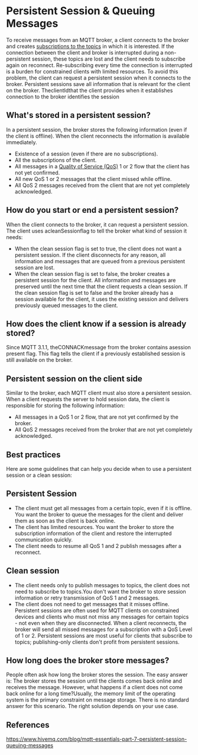 # Persistent Session & Queuing Messages

To receive messages from an MQTT broker, a client connects to the broker and creates [subscriptions to the topics](https://www.hivemq.com/blog/mqtt-essentials-part-5-mqtt-topics-best-practices/) in which it is interested. If the connection between the client and broker is interrupted during a non-persistent session, these topics are lost and the client needs to subscribe again on reconnect. Re-subscribing every time the connection is interrupted is a burden for constrained clients with limited resources. To avoid this problem, the client can request a persistent session when it connects to the broker. Persistent sessions save all information that is relevant for the client on the broker. TheclientIdthat the client provides when it establishes connection to the broker identifies the session

## What's stored in a persistent session?

In a persistent session, the broker stores the following information (even if the client is offline). When the client reconnects the information is available immediately.

- Existence of a session (even if there are no subscriptions).
- All the subscriptions of the client.
- All messages in a [Quality of Service (QoS)](https://www.hivemq.com/blog/mqtt-essentials-part-6-mqtt-quality-of-service-levels/) 1 or 2 flow that the client has not yet confirmed.
- All new QoS 1 or 2 messages that the client missed while offline.
- All QoS 2 messages received from the client that are not yet completely acknowledged.

## How do you start or end a persistent session?

When the client connects to the broker, it can request a persistent session. The client uses acleanSessionflag to tell the broker what kind of session it needs:

- When the clean session flag is set to true, the client does not want a persistent session. If the client disconnects for any reason, all information and messages that are queued from a previous persistent session are lost.
- When the clean session flag is set to false, the broker creates a persistent session for the client. All information and messages are preserved until the next time that the client requests a clean session. If the clean session flag is set to false and the broker already has a session available for the client, it uses the existing session and delivers previously queued messages to the client.

## How does the client know if a session is already stored?

Since MQTT 3.1.1, theCONNACKmessage from the broker contains asession present flag. This flag tells the client if a previously established session is still available on the broker.

## Persistent session on the client side

Similar to the broker, each MQTT client must also store a persistent session. When a client requests the server to hold session data, the client is responsible for storing the following information:

- All messages in a QoS 1 or 2 flow, that are not yet confirmed by the broker.
- All QoS 2 messages received from the broker that are not yet completely acknowledged.

## Best practices

Here are some guidelines that can help you decide when to use a persistent session or a clean session:

## Persistent Session

- The client must get all messages from a certain topic, even if it is offline. You want the broker to queue the messages for the client and deliver them as soon as the client is back online.
- The client has limited resources. You want the broker to store the subscription information of the client and restore the interrupted communication quickly.
- The client needs to resume all QoS 1 and 2 publish messages after a reconnect.

## Clean session

- The client needs only to publish messages to topics, the client does not need to subscribe to topics.You don't want the broker to store session information or retry transmission of QoS 1 and 2 messages.
- The client does not need to get messages that it misses offline.
Persistent sessions are often used for MQTT clients on constrained devices and clients who must not miss any messages for certain topics - not even when they are disconnected. When a client reconnects, the broker will send all missed messages for a subscription with a QoS Level of 1 or 2. Persistent sessions are most useful for clients that subscribe to topics; publishing-only clients don't profit from persistent sessions.

## How long does the broker store messages?

People often ask how long the broker stores the session. The easy answer is: The broker stores the session until the clients comes back online and receives the message. However, what happens if a client does not come back online for a long time?Usually, the memory limit of the operating system is the primary constraint on message storage. There is no standard answer for this scenario. The right solution depends on your use case.

## References

<https://www.hivemq.com/blog/mqtt-essentials-part-7-persistent-session-queuing-messages>
